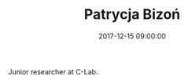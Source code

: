 ﻿---
layout: post
title:  "Patrycja Bizoń"
name: Patrycja
surname: Bizoń
date:   2017-12-15 09:00:00
categories: people
image-file: /images/people/pbizon.jpg
category: clab
mail: patrycja.bizon@gmail.com
website:
twitter:
researchgate:
---

Junior researcher at C-Lab.
